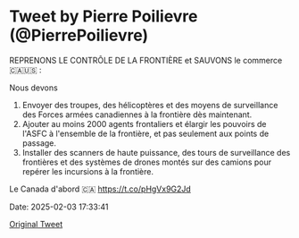 # Tweet by Pierre Poilievre (@PierrePoilievre)

REPRENONS LE CONTRÔLE DE LA FRONTIÈRE et SAUVONS le commerce 🇨🇦🇺🇸  :

Nous devons

1. Envoyer des troupes, des hélicoptères et des moyens de surveillance des Forces armées canadiennes à la frontière dès maintenant.
2. Ajouter au moins 2000 agents frontaliers et élargir les pouvoirs de l'ASFC à l'ensemble de la frontière, et pas seulement aux points de passage.
3. Installer des scanners de haute puissance, des tours de surveillance des frontières et des systèmes de drones montés sur des camions pour repérer les incursions à la frontière.

Le Canada d'abord 🇨🇦 https://t.co/pHgVx9G2Jd

Date: 2025-02-03 17:33:41

[Original Tweet](https://x.com/PierrePoilievre/status/1886468113526407301)
